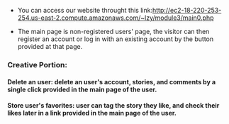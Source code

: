 
- You can access our website throught this link:http://ec2-18-220-253-254.us-east-2.compute.amazonaws.com/~lzy/module3/main0.php


- The main page is non-registered users' page, the visitor can then register an account or log in with an existing account by the button provided at that page. 



### Creative Portion:
#### Delete an user: delete an user's account, stories, and comments by a single click provided in the main page of the user.
#### Store user's favorites: user can tag the story they like, and check their likes later in a link provided in the main page of the user.
